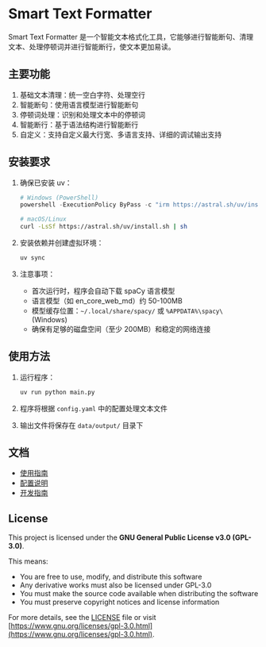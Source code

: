 # Smart Text Formatter

Smart Text Formatter 是一个智能文本格式化工具，它能够进行智能断句、清理文本、处理停顿词并进行智能断行，使文本更加易读。

## 主要功能

1. 基础文本清理：统一空白字符、处理空行
2. 智能断句：使用语言模型进行智能断句
3. 停顿词处理：识别和处理文本中的停顿词
4. 智能断行：基于语法结构进行智能断行
5. 自定义：支持自定义最大行宽、多语言支持、详细的调试输出支持

## 安装要求

1. 确保已安装 uv：
   ```powershell
   # Windows (PowerShell)
   powershell -ExecutionPolicy ByPass -c "irm https://astral.sh/uv/install.ps1 | iex"
   ```
   ```bash
   # macOS/Linux
   curl -LsSf https://astral.sh/uv/install.sh | sh
   ```

2. 安装依赖并创建虚拟环境：
   ```bash
   uv sync
   ```

3. 注意事项：
   - 首次运行时，程序会自动下载 spaCy 语言模型
   - 语言模型（如 en_core_web_md）约 50-100MB
   - 模型缓存位置：`~/.local/share/spacy/` 或 `%APPDATA%\spacy\` (Windows)
   - 确保有足够的磁盘空间（至少 200MB）和稳定的网络连接

## 使用方法

1. 运行程序：
   ```bash
   uv run python main.py
   ```

2. 程序将根据 `config.yaml` 中的配置处理文本文件

3. 输出文件将保存在 `data/output/` 目录下

## 文档

- [使用指南](docs/usage.md)
- [配置说明](docs/configuration.md)
- [开发指南](docs/development.md)

## License

This project is licensed under the **GNU General Public License v3.0 (GPL-3.0)**. 

This means:
- You are free to use, modify, and distribute this software
- Any derivative works must also be licensed under GPL-3.0
- You must make the source code available when distributing the software
- You must preserve copyright notices and license information

For more details, see the [LICENSE](LICENSE) file or visit [https://www.gnu.org/licenses/gpl-3.0.html](https://www.gnu.org/licenses/gpl-3.0.html).
